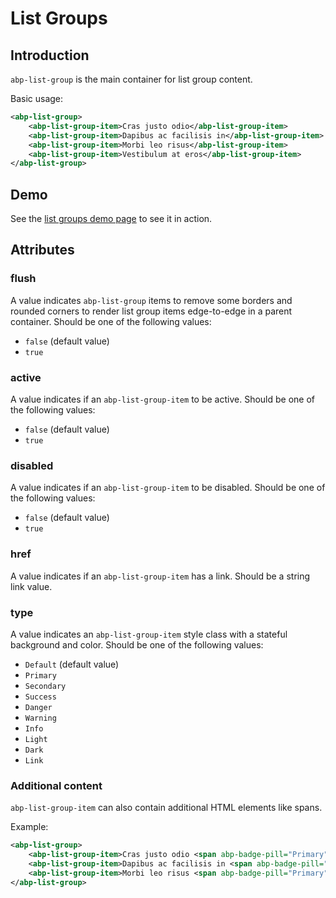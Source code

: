# List Groups

## Introduction

`abp-list-group` is the main container for list group content. 

Basic usage:

````xml
<abp-list-group>
    <abp-list-group-item>Cras justo odio</abp-list-group-item>
    <abp-list-group-item>Dapibus ac facilisis in</abp-list-group-item>
    <abp-list-group-item>Morbi leo risus</abp-list-group-item>
    <abp-list-group-item>Vestibulum at eros</abp-list-group-item>
</abp-list-group>
````



## Demo

See the [list groups demo page](https://bootstrap-taghelpers.abp.io/Components/ListGroups) to see it in action.

## Attributes

### flush

A value indicates `abp-list-group` items to remove some borders and rounded corners to render list group items edge-to-edge in a parent container. Should be one of the following values:

* `false` (default value)
* `true`

### active

A value indicates if an `abp-list-group-item` to be active. Should be one of the following values:

* `false` (default value)
* `true`

### disabled

A value indicates if an `abp-list-group-item` to be disabled. Should be one of the following values:

* `false` (default value)
* `true`

### href

A value indicates if an `abp-list-group-item` has a link. Should be a string link value. 

### type

A value indicates an `abp-list-group-item` style class with a stateful background and color. Should be one of the following values:

* `Default` (default value)
* `Primary`
* `Secondary`
* `Success`
* `Danger`
* `Warning`
* `Info`
* `Light`
* `Dark`
* `Link`

### Additional content

`abp-list-group-item` can also contain additional HTML elements like spans.

Example:

````xml
<abp-list-group>
    <abp-list-group-item>Cras justo odio <span abp-badge-pill="Primary">14</span></abp-list-group-item>
    <abp-list-group-item>Dapibus ac facilisis in <span abp-badge-pill="Primary">2</span></abp-list-group-item>
    <abp-list-group-item>Morbi leo risus <span abp-badge-pill="Primary">1</span></abp-list-group-item>
</abp-list-group>
````
